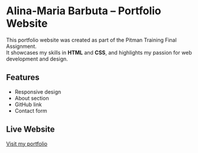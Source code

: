 # Alina-Maria Barbuta – Portfolio Website

This portfolio website was created as part of the Pitman Training Final Assignment.  
It showcases my skills in **HTML** and **CSS**, and highlights my passion for web development and design.

## Features
- Responsive design
- About section
- GitHub link
- Contact form

## Live Website
[Visit my portfolio](https://alina91-star.github.io)
